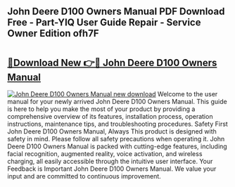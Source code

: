 ## John Deere D100 Owners Manual PDF Download Free - Part-YIQ User Guide Repair - Service Owner Edition ofh7F

# <h2><a href="http://bc87308.oget.top/?id=John+Deere+D100+Owners+Manual">🔗Download New 👉🔴 John Deere D100 Owners Manual</a></h2>

[![John Deere D100 Owners Manual new download](https://i.imgur.com/5g1atiW.png)](http://bc87308.oget.top/?id=John+Deere+D100+Owners+Manual)
Welcome to the user manual for your newly arrived John Deere D100 Owners Manual. This guide is here to help you make the most of your product by providing a comprehensive overview of its features, installation process, operation instructions, maintenance tips, and troubleshooting procedures. Safety First John Deere D100 Owners Manual, Always This product is designed with safety in mind. Please follow all safety precautions when operating it. John Deere D100 Owners Manual is packed with cutting-edge features, including facial recognition, augmented reality, voice activation, and wireless charging, all easily accessible through the intuitive user interface. Your Feedback is Important John Deere D100 Owners Manual. We value your input and are committed to continuous improvement.
